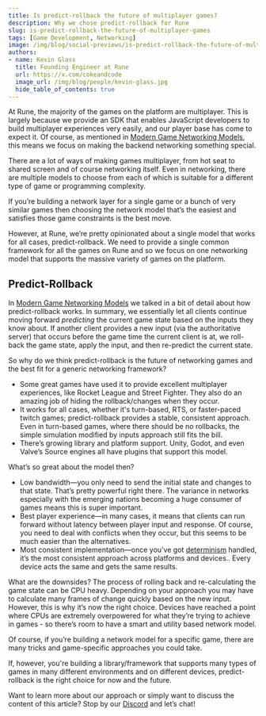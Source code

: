 ```yaml
---
title: Is predict-rollback the future of multiplayer games?
description: Why we chose predict-rollback for Rune
slug: is-predict-rollback-the-future-of-multiplayer-games
tags: [Game Development, Networking]
image: /img/blog/social-previews/is-predict-rollback-the-future-of-multiplayer-games.png
authors:
- name: Kevin Glass 
  title: Founding Engineer at Rune  
  url: https://x.com/cokeandcode
  image_url: /img/blog/people/kevin-glass.jpg
  hide_table_of_contents: true
---
```


<head>
  <title>Is predict-rollback the future of multiplayer games?</title>
  <meta property="og:title" content="Is predict-rollback the future of multiplayer games?"/>
</head>

At Rune, the majority of the games on the platform are multiplayer. This is largely because we provide an SDK that enables JavaScript developers to build multiplayer experiences very easily, and our player base has come to expect it. Of course, as mentioned in [Modern Game Networking Models](https://developers.rune.ai/blog/modern-game-networking-models), this means we focus on making the backend networking something special.

There are a lot of ways of making games multiplayer, from hot seat to shared screen and of course networking itself. Even in networking, there are multiple models to choose from each of which is suitable for a different type of game or programming complexity. 

If you’re building a network layer for a single game or a bunch of very similar games then choosing the network model that’s the easiest and satisfies those game constraints is the best move.

However, at Rune, we’re pretty opinionated about a single model that works for all cases, predict-rollback. We need to provide a single common framework for all the games on Rune and so we focus on one networking model that supports the massive variety of games on the platform.

## Predict-Rollback
	
In [Modern Game Networking Models](https://developers.rune.ai/blog/modern-game-networking-models) we talked in a bit of detail about how predict-rollback works. In summary, we essentially let all clients continue moving forward *predicting* the current game state based on the inputs they know about. If another client provides a new input (via the authoritative server) that occurs before the game time the current client is at, we roll-back the game state, apply the input, and then re-predict the current state. 

So why do we think predict-rollback is the future of networking games and the best fit for a generic networking framework?

* Some great games have used it to provide excellent multiplayer experiences, like Rocket League and Street Fighter. They also do an amazing job of hiding the rollback/changes when they occur.
* It works for all cases, whether it's turn-based, RTS, or faster-paced twitch games; predict-rollback provides a stable, consistent approach. Even in turn-based games, where there should be no rollbacks, the simple simulation modified by inputs approach still fits the bill.
* There’s growing library and platform support. Unity, Godot, and even Valve’s Source engines all have plugins that support this model.

What’s so great about the model then?

* Low bandwidth—you only need to send the initial state and changes to that state. That’s pretty powerful right there. The variance in networks especially with the emerging nations becoming a huge consumer of games means this is super important.
* Best player experience—in many cases, it means that clients can run forward without latency between player input and response. Of course, you need to deal with conflicts when they occur, but this seems to be much easier than the alternatives.
* Most consistent implementation—once you’ve got [determinism](https://developers.rune.ai/blog/making-js-deterministic-for-fun-and-glory) handled, it’s the most consistent approach across platforms and devices.. Every device acts the same and gets the same results.

What are the downsides? The process of rolling back and re-calculating the game state can be CPU heavy. Depending on your approach you may have to calculate many frames of change quickly based on the new input. However, this is why it’s now the right choice. Devices have reached a point where CPUs are extremely overpowered for what they’re trying to achieve in games - so there’s room to have a smart and utility based network model.

Of course, if you’re building a network model for a specific game, there are many tricks and game-specific approaches you could take.

If, however, you're building a library/framework that supports many types of games in many different environments and on different devices, predict-rollback is the right choice for now and the future.

Want to learn more about our approach or simply want to discuss the content of this article? Stop by our [Discord](https://discord.gg/rune-devs) and let’s chat!


